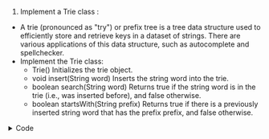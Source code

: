 1. Implement a Trie class : 
  - A trie (pronounced as "try") or prefix tree is a tree data structure used to efficiently store and retrieve keys in a dataset of strings. There are various applications of this data structure, such as autocomplete and spellchecker.
  - Implement the Trie class:
    - Trie() Initializes the trie object.
    - void insert(String word) Inserts the string word into the trie.
    - boolean search(String word) Returns true if the string word is in the trie (i.e., was inserted before), and false otherwise.
    - boolean startsWith(String prefix) Returns true if there is a previously inserted string word that has the prefix prefix, and false otherwise.
 
<details><summary>Code</summary>
<p>

```java
class Trie {
    public static class Node{
        Node[] children;
        boolean isEnd;
        Node(){
            children = new Node[26];
            isEnd = false;
        }
    }
    Node root;
    public Trie() {
        root = new Node();
    }
    
    public void insert(String word) {
        Node curr = root;
        for(int i = 0;i<word.length();i++){
            char ch = word.charAt(i);
            if(curr.children[ch-'a']==null){
                curr.children[ch-'a']=new Node();
            }
            curr = curr.children[ch-'a'];
        }
        curr.isEnd = true;
    }
    
    public boolean search(String word) {
        Node curr = root;
        for(int i =0;i<word.length();i++){
            char ch = word.charAt(i);
            if(curr.children[ch-'a']==null) return false;
            curr = curr.children[ch-'a'];
        }
        return curr.isEnd;
    }
    
    public boolean startsWith(String word) {
        Node curr = root;
        for(int i = 0;i<word.length();i++){
            char ch = word.charAt(i);
            if(curr.children[ch-'a']==null) return false;
            curr = curr.children[ch-'a'];
        }
        return true;
    }
     
    public void printAll(Node curr,String str){
        if(curr.isEnd){
            System.out.println(str);
        }
        
        for(int i = 0;i<26;i++){
            
            if(curr.children[i] != null){
                // System.out.println(i);
                 char ch = (char)('a'+i);
                printAll(curr.children[i],str+ch+"" );
            }
        }
    }
}

```
                                       
</p>
</details>
